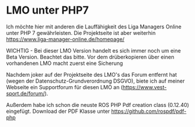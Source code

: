 # LMO unter PHP7
Ich möchte hier mit anderen die Lauffähigkeit des Liga Managers Online unter PHP 7 gewährleisten.
Die Projektseite ist aber weiterhin <a target="_blank" href="https://www.liga-manager-online.de/homepage/">https://www.liga-manager-online.de/homepage/</a>

WICHTIG - 
Bei dieser LMO Version handelt es sich immer noch um eine Beta Version. Beachtet das bitte. Vor dem drüberkopieren über einen vorhandenen LMO macht zuerst eine Sicherung

Nachdem joker auf der Projektseite des LMO's das Forum entfernt hat (wegen der Datenschutz-Grundverordnung DSGVO), biete ich auf meiner Webseite ein Supportforum für diesen LMO an (https://www.vest-sport.de/forum/). 


Außerdem habe ich schon die neuste ROS PHP Pdf creation class (0.12.40) eingefügt.
Download der PDF Klasse unter <a target="_blank" href="https://github.com/rospdf/pdf-php">https://github.com/rospdf/pdf-php</a>
